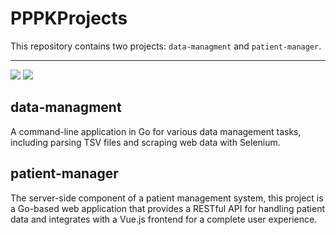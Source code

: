 # PPPKProjects

This repository contains two projects: `data-managment` and `patient-manager`.

---

[<img src="https://img.shields.io/badge/go-%2300ADD8.svg?style=for-the-badge&logo=go&logoColor=white">](/#data-managment)
[<img src="https://img.shields.io/badge/vue.js-%2342b883.svg?style=for-the-badge&logo=vuedotjs&logoColor=white">](/#patient-manager)

## data-managment

A command-line application in Go for various data management tasks, including parsing TSV files and scraping web data with Selenium.

## patient-manager

The server-side component of a patient management system, this project is a Go-based web application that provides a RESTful API for handling patient data and integrates with a Vue.js frontend for a complete user experience.
